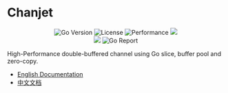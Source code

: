 # Chanjet
<div align="center">
<img src="https://img.shields.io/badge/Go-1.23+-00ADD8?logo=go&logoColor=white" alt="Go Version">
<img src="https://img.shields.io/badge/license-Apache2.0-blue" alt="License">
<img src="https://img.shields.io/badge/performance-optimized-brightgreen" alt="Performance">
<a title="Tag" target="_blank" href="https://github.com/TimeWtr/Chanjet/tags"><img src="https://img.shields.io/github/v/tag/TimeWtr/Chanjet?color=%23ff8936&logo=fitbit&style=flat-square" /></a>
<br/>
<a title="Doc for Poolx" target="_blank" href="https://pkg.go.dev/github.com/TimeWtr/Chanjet?tab=doc"><img src="https://img.shields.io/badge/go.dev-doc-007d9c?style=flat-square&logo=read-the-docs" /></a>
<img src="https://goreportcard.com/badge/github.com/TimeWtr/Chanjet" alt="Go Report">

[//]: # (<img src="https://img.shields.io/codecov/c/github/TimeWtr/Chanjet?logo=codecov" alt="Coverage">)
</div>

High-Performance double-buffered channel using Go slice, buffer pool and zero-copy.
- [English Documentation](./docs/en/README.md)
- [中文文档](./docs/zh/README_zh.md)